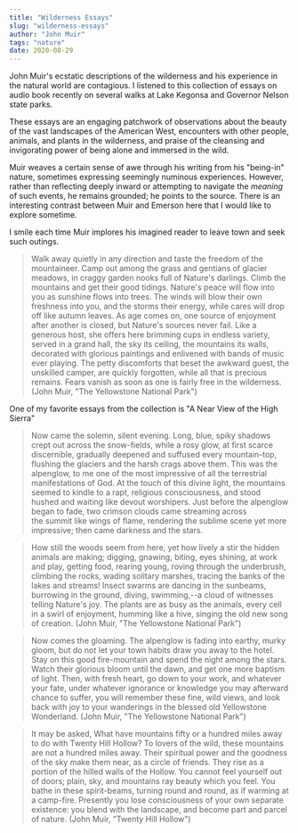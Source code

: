 ```yaml
---
title: "Wilderness Essays"
slug: "wilderness-essays"
author: "John Muir"
tags: "nature"
date: 2020-08-29
---
```


John Muir's ecstatic descriptions of the wilderness and his experience in the natural world 
are contagious.  I listened to this collection of essays on audio book recently on several 
walks at Lake Kegonsa and Governor Nelson state parks.  

These essays are an engaging patchwork of observations about the beauty of the vast landscapes 
of the American West, encounters with other people, animals, and plants in the wilderness, 
and praise of the cleansing and invigorating power of being alone and immersed in the wild.

Muir weaves a certain sense of awe through his writing from his "being-in" nature, sometimes 
expressing seemingly numinous experiences. However, rather than reflecting deeply inward 
or attempting to navigate the _meaning_ of such events, he remains grounded; he points to the source.
There is an interesting contrast between Muir and Emerson here that I would like to explore sometime. 

I smile each time Muir implores his imagined reader to leave town and seek such outings.


> Walk away quietly in any direction and taste the freedom of the mountaineer. Camp out 
> among the grass and gentians of glacier meadows, in craggy garden nooks full of Nature's 
> darlings. Climb the mountains and get their good tidings. Nature's peace will flow into you 
> as sunshine flows into trees. The winds will blow their own freshness into you, and the 
> storms their energy, while cares will drop off like autumn leaves. As age comes on, one 
> source of enjoyment after another is closed, but Nature's sources never fail. Like a generous 
> host, she offers here brimming cups in endless variety, served in a grand hall, the sky its 
> ceiling, the mountains its walls, decorated with glorious paintings and enlivened with bands 
> of music ever playing. The petty discomforts that beset the awkward guest, the unskilled camper, 
> are quickly forgotten, while all that is precious remains. Fears vanish as soon as one is fairly 
> free in the wilderness.  
> (John Muir, "The Yellowstone National Park")


One of my favorite essays from the collection is "A Near View of the High Sierra"


> Now came the solemn, silent evening. Long, blue, spiky shadows crept out across the snow-fields, 
> while a rosy glow, at first scarce discernible, gradually deepened and suffused every mountain-top, 
> flushing the glaciers and the harsh crags above them. This was the alpenglow, to me one of the 
> most impressive of all the terrestrial manifestations of God. At the touch of this divine light, 
> the mountains seemed to kindle to a rapt, religious consciousness, and stood hushed and waiting like 
> devout worshipers. Just before the alpenglow began to fade, two crimson clouds came streaming across  
> the summit like wings of flame, rendering the sublime scene yet more impressive; then came darkness 
> and the stars.


> How still the woods seem from here, yet how lively a stir the hidden animals are making; digging, 
> gnawing, biting, eyes shining, at work and play, getting food, rearing young, roving through the 
> underbrush, climbing the rocks, wading solitary marshes, tracing the banks of the lakes and streams! 
> Insect swarms are dancing in the sunbeams, burrowing in the ground, diving, swimming,--a cloud of 
> witnesses telling Nature's joy. The plants are as busy as the animals, every cell in a swirl of 
> enjoyment, humming like a hive, singing the old new song of creation.
> (John Muir, "The Yellowstone National Park")


> Now comes the gloaming. The alpenglow is fading into earthy, murky gloom, but do not let your 
> town habits draw you away to the hotel. Stay on this good fire-mountain and spend the night 
> among the stars. Watch their glorious bloom until the dawn, and get one more baptism of light. 
> Then, with fresh heart, go down to your work, and whatever your fate, under whatever ignorance or 
> knowledge you may afterward chance to suffer, you will remember these fine, wild views, and look 
> back with joy to your wanderings in the blessed old Yellowstone Wonderland.
> (John Muir, "The Yellowstone National Park")
 
 
> It may be asked, What have mountains fifty or a hundred miles away to do with Twenty Hill Hollow? 
> To lovers of the wild, these mountains are not a hundred miles away. Their spiritual power and the 
> goodness of the sky make them near, as a circle of friends. They rise as a portion of the hilled 
> walls of the Hollow. You cannot feel yourself out of doors; plain, sky, and mountains ray beauty 
> which you feel. You bathe in these spirit-beams, turning round and round, as if warming at a 
> camp-fire. Presently you lose consciousness of your own separate existence: you blend with the 
> landscape, and become part and parcel of nature.
> (John Muir, "Twenty Hill Hollow")
